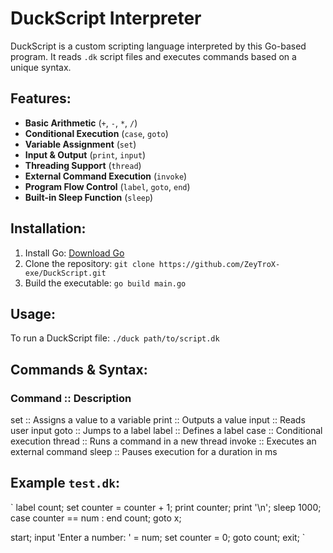 # DuckScript Interpreter

DuckScript is a custom scripting language interpreted by this Go-based program. It reads `.dk` script files and executes commands based on a unique syntax.

## Features:

- **Basic Arithmetic** (`+`, `-`, `*`, `/`)
- **Conditional Execution** (`case`, `goto`)
- **Variable Assignment** (`set`)
- **Input & Output** (`print`, `input`)
- **Threading Support** (`thread`)
- **External Command Execution** (`invoke`)
- **Program Flow Control** (`label`, `goto`, `end`)
- **Built-in Sleep Function** (`sleep`)

## Installation:

1. Install Go: [Download Go](https://go.dev/dl/)
2. Clone the repository: `git clone https://github.com/ZeyTroX-exe/DuckScript.git`
3. Build the executable: `go build main.go`

## Usage:
To run a DuckScript file: `./duck path/to/script.dk`

## Commands & Syntax:

### Command     ::        Description
set	        ::        Assigns a value to a variable
print	      ::        Outputs a value
input	      ::        Reads user input
goto	      ::        Jumps to a label
label	      ::        Defines a label
case	      ::        Conditional execution
thread	    ::        Runs a command in a new thread
invoke	    ::        Executes an external command
sleep	      ::        Pauses execution for a duration in ms


## Example `test.dk`:
`
label count;
    set counter = counter + 1;
    print counter;
    print '\n';
    sleep 1000;
    case counter == num : end count;
    goto x;


start;
    input 'Enter a number: ' = num;
    set counter = 0;
    goto count;
    exit;
`

